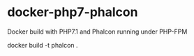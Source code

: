 # docker-php7-phalcon
Docker build with PHP7.1 and Phalcon running under PHP-FPM

 docker build -t phalcon .


